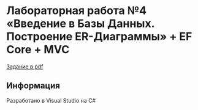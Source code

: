 # Лабораторная работа №4 «Введение в Базы Данных. Построение ER-Диаграммы» + EF Core + MVC
[Задание в pdf](https://vk.com/doc152690756_545469638?hash=22c17dbbe5b7616b18&dl=f48a5d0f3eb5cf997d)

## Информация
Разработано в Visual Studio на C#